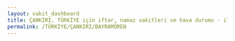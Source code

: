 ```yaml
---
layout: vakit_dashboard
title: ÇANKIRI, TÜRKİYE için iftar, namaz vakitleri ve hava durumu - ilçe/eyalet seç
permalink: /TÜRKİYE/ÇANKIRI/BAYRAMÖREN
---
```


<script type="text/javascript">
  var GLOBAL_COUNTRY = 'TÜRKİYE';
  var GLOBAL_CITY = 'ÇANKIRI';
  var GLOBAL_STATE = 'BAYRAMÖREN';
  var lat = 72;
  var lon = 21;
</script>
